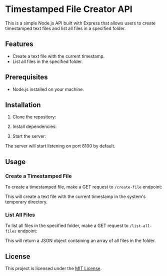 # Timestamped File Creator API

This is a simple Node.js API built with Express that allows users to create timestamped text files and list all files in a specified folder.

## Features

- Create a text file with the current timestamp.
- List all files in the specified folder.

## Prerequisites

- Node.js installed on your machine.

## Installation

1. Clone the repository:

2. Install dependencies:

3. Start the server:

The server will start listening on port 8100 by default.

## Usage

### Create a Timestamped File

To create a timestamped file, make a GET request to `/create-file` endpoint:

This will create a text file with the current timestamp in the system's temporary directory.

### List All Files

To list all files in the specified folder, make a GET request to `/list-all-files` endpoint:

This will return a JSON object containing an array of all files in the folder.

## License

This project is licensed under the [MIT License](LICENSE).
